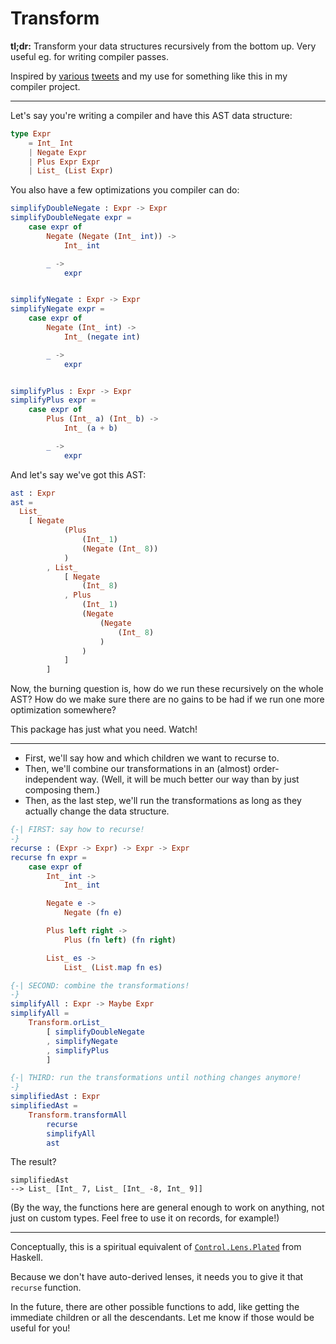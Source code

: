 # Transform

**tl;dr:** Transform your data structures recursively from the bottom up. Very
useful eg. for writing compiler passes.

Inspired by [various](https://twitter.com/puffnfresh/status/1080328018181025792) [tweets](https://twitter.com/acid2/status/1095481220153204736) and my use for something like this in my compiler project.

----

Let's say you're writing a compiler and have this AST data structure:

```elm
type Expr
    = Int_ Int
    | Negate Expr
    | Plus Expr Expr
    | List_ (List Expr)
```

You also have a few optimizations you compiler can do:

```elm
simplifyDoubleNegate : Expr -> Expr
simplifyDoubleNegate expr =
    case expr of
        Negate (Negate (Int_ int)) ->
            Int_ int

        _ ->
            expr


simplifyNegate : Expr -> Expr
simplifyNegate expr =
    case expr of
        Negate (Int_ int) ->
            Int_ (negate int)

        _ ->
            expr


simplifyPlus : Expr -> Expr
simplifyPlus expr =
    case expr of
        Plus (Int_ a) (Int_ b) ->
            Int_ (a + b)

        _ ->
            expr
```

And let's say we've got this AST:

```elm
ast : Expr
ast =
  List_
    [ Negate
            (Plus
                (Int_ 1)
                (Negate (Int_ 8))
            )
        , List_
            [ Negate
                (Int_ 8)
            , Plus
                (Int_ 1)
                (Negate
                    (Negate
                        (Int_ 8)
                    )
                )
            ]
        ]
```

Now, the burning question is, how do we run these recursively on the whole AST? How do we make sure there are no gains to be had if we run one more optimization somewhere?

This package has just what you need. Watch!

----

- First, we'll say how and which children we want to recurse to.
- Then, we'll combine our transformations in an (almost) order-independent way. (Well, it will be much better our way than by just composing them.)
- Then, as the last step, we'll run the transformations as long as they actually change the data structure.

```elm
{-| FIRST: say how to recurse!
-}
recurse : (Expr -> Expr) -> Expr -> Expr
recurse fn expr =
    case expr of
        Int_ int ->
            Int_ int

        Negate e ->
            Negate (fn e)

        Plus left right ->
            Plus (fn left) (fn right)

        List_ es ->
            List_ (List.map fn es)
```

```elm
{-| SECOND: combine the transformations!
-}
simplifyAll : Expr -> Maybe Expr
simplifyAll =
    Transform.orList_
        [ simplifyDoubleNegate
        , simplifyNegate
        , simplifyPlus
        ]
```

```elm
{-| THIRD: run the transformations until nothing changes anymore!
-}
simplifiedAst : Expr
simplifiedAst =
    Transform.transformAll
        recurse
        simplifyAll
        ast
```

The result?

```
simplifiedAst
--> List_ [Int_ 7, List_ [Int_ -8, Int_ 9]]
```

(By the way, the functions here are general enough to work on anything, not just
on custom types. Feel free to use it on records, for example!)

----

Conceptually, this is a spiritual equivalent of [`Control.Lens.Plated`](https://hackage.haskell.org/package/lens-4.15.4/docs/Control-Lens-Plated.html) from Haskell.

Because we don't have auto-derived lenses, it needs you to give it that `recurse` function.

In the future, there are other possible functions to add, like getting the immediate children or all the descendants. Let me know if those would be useful for you!
